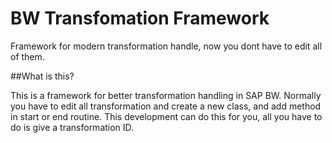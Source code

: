 # BW Transfomation Framework

Framework for modern transformation handle, now you dont have to edit all of them.

##What is this?

This is a framework for better transformation handling in SAP BW. Normally you have to edit all transformation and create a new class, and add method in start or end routine. This development can do this for you, all you have to do is give a transformation ID.



